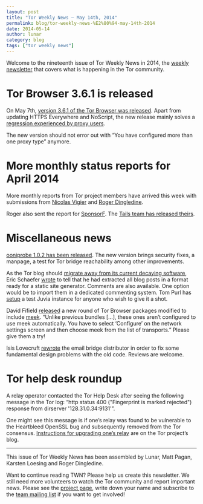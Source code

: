 ```yaml
---
layout: post
title: "Tor Weekly News — May 14th, 2014"
permalink: blog/tor-weekly-news-%E2%80%94-may-14th-2014
date: 2014-05-14
author: lunar
category: blog
tags: ["tor weekly news"]
---
```


Welcome to the nineteenth issue of Tor Weekly News in 2014, the [weekly newsletter](https://lists.torproject.org/cgi-bin/mailman/listinfo/tor-news) that covers what is happening in the Tor community.

# Tor Browser 3.6.1 is released

On May 7th, [version 3.6.1 of the Tor Browser was released](https://blog.torproject.org/blog/tor-browser-361-released). Apart from updating HTTPS Everywhere and NoScript, the new release mainly solves a [regression experienced by proxy users](https://trac.torproject.org/projects/tor/ticket/11658).

The new version should not error out with “You have configured more than one proxy type” anymore.

# More monthly status reports for April 2014

More monthly reports from Tor project members have arrived this week with submissions from [Nicolas Vigier](https://lists.torproject.org/pipermail/tor-reports/2014-May/000531.html) and [Roger Dingledine](https://lists.torproject.org/pipermail/tor-reports/2014-May/000533.html).

Roger also sent the report for [SponsorF](https://lists.torproject.org/pipermail/tor-reports/2014-May/000532.html). The [Tails team has released theirs](https://tails.boum.org/news/report_2014_04/).

# Miscellaneous news

[ooniprobe 1.0.2 has been released](https://lists.torproject.org/pipermail/ooni-dev/2014-May/000114.html). The new version brings security fixes, a manpage, a test for Tor bridge reachability among other improvements.

As the Tor blog should [migrate away from its current decaying software](https://bugs.torproject.org/10022), Eric Schaefer [wrote](https://lists.torproject.org/pipermail/www-team/2014-May/000316.html) to tell that he had extracted all blog posts in a format ready for a static site generator. Comments are also available. One option would be to import them in a dedicated commenting system. Tom Purl has [setup](https://lists.torproject.org/pipermail/www-team/2014-May/000318.html) a test Juvia instance for anyone who wish to give it a shot.

David Fifield [released](https://lists.torproject.org/pipermail/tor-qa/2014-May/000410.html) a new round of Tor Browser packages modified to include [meek](https://trac.torproject.org/projects/tor/wiki/doc/meek). “Unlike previous bundles […], these ones aren’t configured to use meek automatically. You have to select ‘Configure’ on the network settings screen and then choose meek from the list of transports.” Please give them a try!

Isis Lovecruft [rewrote](https://lists.torproject.org/pipermail/tor-dev/2014-May/006856.html) the email bridge distributor in order to fix some fundamental design problems with the old code. Reviews are welcome.

# Tor help desk roundup

A relay operator contacted the Tor Help Desk after seeing the following message in the Tor log: “http status 400 ("Fingerprint is marked rejected") response from dirserver '128.31.0.34:9131'”.

One might see this message is if one’s relay was found to be vulnerable to the Heartbleed OpenSSL bug and subsequently removed from the Tor consensus. [Instructions for upgrading one’s relay](https://blog.torproject.org/blog/openssl-bug-cve-2014-0160) are on the Tor project’s blog.

* * *

This issue of Tor Weekly News has been assembled by Lunar, Matt Pagan, Karsten Loesing and Roger Dingledine.

Want to continue reading TWN? Please help us create this newsletter. We still need more volunteers to watch the Tor community and report important news. Please see the [project page](https://trac.torproject.org/projects/tor/wiki/TorWeeklyNews), write down your name and subscribe to the [team mailing list](https://lists.torproject.org/cgi-bin/mailman/listinfo/news-team) if you want to get involved!


